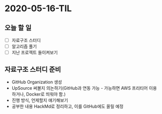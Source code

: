 # 2020-05-16-TIL

## 오늘 할 일

- [ ] 자료구조 스터디
- [ ] 알고리즘 풀기
- [ ] 지난 프로젝트 돌이켜보기

## 자료구조 스터디 준비

- GitHub Organization 생성
- UpSource 써볼지 의논하기(GitHub과 연동 가능 - 가능하면 AWS 프리티어 이용하거나, Docker로 띄워야 함.)
- 진행 방식, 언제할지 얘기해보기
- 공부한 내용 HackMd로 정리하고, 이를 GitHub에도 올릴 예정

